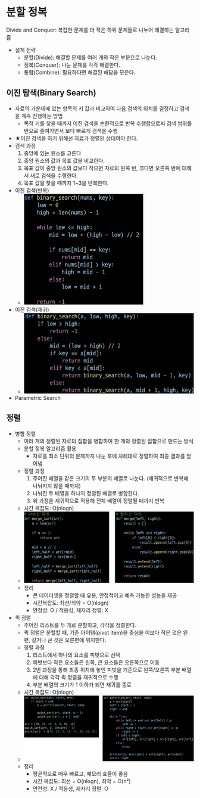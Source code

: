 # 분할 정복
Divide and Conquer: 복잡한 문제를 더 작은 하위 문제들로 나누어 해결하는 알고리즘
- 설계 전략
    - 분할(Divide): 해결할 문제를 여러 개의 작은 부분으로 나눈다.
    - 정복(Conquer): 나눈 문제를 각각 해결한다.
    - 통합(Combine): 필요하다면 해결된 해답을 모은다.

## 이진 탐색(Binary Search)
- 자료의 가운데에 있는 항목의 키 값과 비교하여 다음 검색의 위치를 결정하고 검색을 계속 진행하는 방법
    - 목적 키를 찾을 때까지 이진 검색을 순환적으로 반복 수행함으로써 검색 범위를 반으로 줄여가면서 보다 빠르게 검색을 수행
- ★이진 검색을 하기 위해선 자료가 정렬된 상태여야 한다.
- 검색 과정
    1. 중앙에 있는 원소를 고른다
    2. 중앙 원소의 값과 목표 값을 비교한다.
    3. 목표 값이 중앙 원소의 값보다 작으면 자료의 왼쪽 반, 크다면 오른쪽 반에 대해서 새로 검색을 수행한다.
    4. 목표 값을 찾을 때까지 1~3을 반복한다.
- 이진 검색(반복)
    - ![](../image/이진%20검색.jpg)
- 이진 검색(재귀)
    - ![](../image/이진%20검색(재귀).jpg)
- Parametric Search

## 정렬
- 병합 정렬
    - 여러 개의 정렬된 자료의 집합을 병합하여 한 개의 정렬된 집합으로 만드는 방식
    - 분할 정복 알고리즘 활용
        - 자료를 최소 단위의 문제까지 나눈 후에 차례대로 정렬하여 최종 결과를 얻어냄
    - 정렬 과정
        1. 주어진 배열을 같은 크기의 두 부분의 배열로 나눈다. (재귀적으로 반복해 나눠지지 않을 때까지)
        2. 나눠진 두 배열을 하나의 정렬된 배열로 병합한다.
        3. 위 과정을 재귀적으로 적용해 전체 배열이 정렬될 때까지 반복
    - 시간 복잡도: O(nlogn)
    - ![](../image/병합정렬.jpg)
    - 정리
        - 큰 데이터셋을 정렬할 때 유용, 안정적이고 예측 가능한 성능을 제공
        - 시간복잡도: 최선/최악 = O(nlogn)
        - 안정성: O / 적응성, 제자리 정렬: X
- 퀵 정렬
    - 주어진 리스트를 두 개로 분할하고, 각각을 정렬한다.
    - 퀵 정렬은 분할할 때, 기준 아이템(pivot item)을 중심을 이보다 작은 것은 왼편, 같거나 큰 것은 오른편에 위치한다.
    - 정렬 과정
        1. 리스트에서 하나의 요소를 피벗으로 선택
        2. 피벗보다 작은 요소들은 왼쪽, 큰 요소들은 오른쪽으로 이동
        3. 2번 과정을 통해 최종 위치에 놓인 피벗을 기준으로 왼쪽/오른쪽 부분 배열에 대해 각각 퀵 정렬을 재귀적으로 수행
        4. 부분 배열의 크기가 1 이하가 되면 재귀를 종료
    - 시간 복잡도: O(nlogn)
    - ![](../image/퀵정렬.jpg)
    - 정리
        - 평균적으로 매우 빠르고, 메모리 효율이 좋음
        - 시간 복잡도: 최선 = O(nlogn), 최악 = O(n²)
        - 안전성: X / 적응성, 제자리 정렬: O